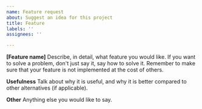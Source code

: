 ```yaml
---
name: Feature request
about: Suggest an idea for this project
title: Feature
labels: ''
assignees: ''

---
```


**[Feature name]**
Describe, in detail, what feature you would like. If you want to solve a problem, don't just say it, say how to solve it. Remember to make sure that your feature is not implemented at the cost of others.

**Usefulness**
Talk about why it is useful, and why it is better compared to other alternatives (if applicable).

**Other**
Anything else you would like to say.
